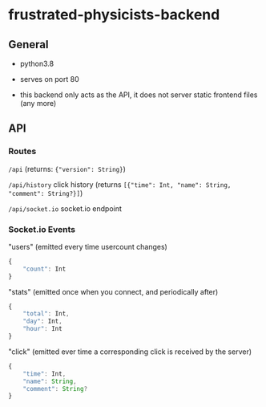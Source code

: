 # frustrated-physicists-backend

## General

- python3.8

- serves on port 80

- this backend only acts as the API, it does not server static frontend files (any more)

## API

### Routes

`/api` (returns: `{"version": String}`)

`/api/history` click history (returns `[{"time": Int, "name": String, "comment": String?}]`)

`/api/socket.io` socket.io endpoint

### Socket.io Events

"users" (emitted every time usercount changes)

```typescript
{
    "count": Int
}
```

"stats" (emitted once when you connect, and periodically after)

```typescript
{
    "total": Int,
    "day": Int,
    "hour": Int
}
```

"click" (emitted ever time a corresponding click is received by the server)

```typescript
{
    "time": Int,
    "name": String,
    "comment": String?
}
```
